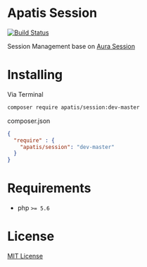 # Apatis Session

[![Build Status](https://travis-ci.org/Apatis/Session.svg?branch=master)](https://travis-ci.org/Apatis/Session)

Session Management base on [Aura Session](https://github.com/auraphp/Aura.Session)

# Installing

Via Terminal

```bash
composer require apatis/session:dev-master
```

composer.json

```json
{
  "require" : {
    "apatis/session": "dev-master"
  }
}
```

# Requirements

- php `>= 5.6`

# License

[MIT License](LICENSE)
